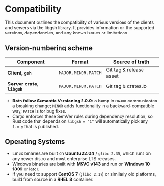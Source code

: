 # Compatibility

This document outlines the compatibility of various versions of the clients and servers via the libgsh library.
It provides information on the supported versions, dependencies, and any known issues or limitations.

<!-- ## Supported Versions

| **libgsh (server)** ↓ / **gsh (client)** → | 1.4-series | 1.5-series | 2.x    |
| ------------------------------------------ | ---------- | ---------- | ------ |
| **1.4**                                    | ✅ full     | ✅ limited* | ❌      |
| **1.5**                                    | ✅ full     | ✅ full     | ❌      |
| **2.0**                                    | ❌          | ❌          | ✅ full |

> **limited**: new optional commands introduced in 1.5 are ignored gracefully when an older 1.4 client connects; core functionality is unaffected. -->

## Version-numbering scheme

| Component                  | Format              | Source of truth         |
| -------------------------- | ------------------- | ----------------------- |
| **Client, `gsh`**          | `MAJOR.MINOR.PATCH` | Git tag & release asset |
| **Server crate, `libgsh`** | `MAJOR.MINOR.PATCH` | Git tag & crates.io     |

- **Both follow Semantic Versioning 2.0.0**: a bump in `MAJOR` communicates a breaking change; `MINOR` adds functionality in a backward-compatible way; `PATCH` is for bug fixes.
- Cargo enforces these SemVer rules during dependency resolution, so Rust code that depends on `libgsh = "1"` will automatically pick any `1.x.y` that is published.

## Operating Systems

- Linux binaries are built on **Ubuntu 22.04** / `glibc 2.35`, which runs on any newer distro and most enterprise LTS releases.
- Windows binaries are built with **MSVC v143** and run on **Windows 10 1809** or later.
- If you need to support **CentOS 7** (`glibc 2.17`) or similarly old platforms, build from source in a **RHEL 8** container.
